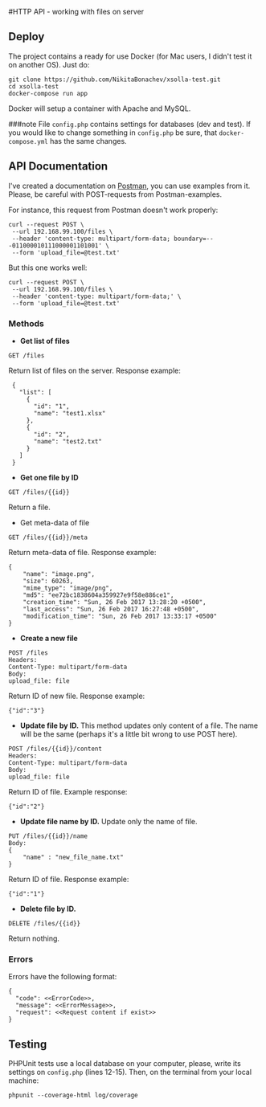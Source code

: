 #HTTP API - working with files on server

## Deploy

The project contains a ready for use Docker (for Mac users, I didn't test it on another OS).
Just do:

```
git clone https://github.com/NikitaBonachev/xsolla-test.git
cd xsolla-test
docker-compose run app
```

Docker will setup a container with Apache and MySQL.
 
###note
 File `config.php` contains settings for databases (dev and test). 
 If you would like to change something in  `config.php` be sure, that `docker-compose.yml` has the same changes.
 
## API Documentation
 I've created a documentation on [Postman](https://documenter.getpostman.com/collection/view/1593302-997f6d66-aa8c-df96-328f-8277a759aee5), you can use examples from it.
 Please, be careful with POST-requests from Postman-examples.  
 
 For instance, this request from Postman doesn't work properly:
 
 ```
curl --request POST \
  --url 192.168.99.100/files \
  --header 'content-type: multipart/form-data; boundary=---011000010111000001101001' \
  --form 'upload_file=@test.txt'
```
 But this one works well:
 
  ```
 curl --request POST \
   --url 192.168.99.100/files \
   --header 'content-type: multipart/form-data;' \
   --form 'upload_file=@test.txt'
 ```
### Methods
 
* **Get list of files**

```
GET /files
```

Return list of files on the server.
Response example:
```
 {
   "list": [
     {
       "id": "1",
       "name": "test1.xlsx"
     },
     {
       "id": "2",
       "name": "test2.txt"
     }
   ]
 }
 ```
 
 * **Get one file by ID**
 
 ```
GET /files/{{id}}
```
Return a file.

 * Get meta-data of file
 ```
GET /files/{{id}}/meta
```
Return meta-data of file.
Response example:
```
{
    "name": "image.png",
    "size": 60263,
    "mime_type": "image/png",
    "md5": "ee72bc1838604a359927e9f58e886ce1",
    "creation_time": "Sun, 26 Feb 2017 13:28:20 +0500",
    "last_access": "Sun, 26 Feb 2017 16:27:48 +0500",
    "modification_time": "Sun, 26 Feb 2017 13:33:17 +0500"
}
```
* **Create a new file**
```
POST /files
Headers:
Content-Type: multipart/form-data
Body:
upload_file: file
```
Return ID of new file.
Response example:
```
{"id":"3"}
```
* **Update file by ID.**
This method updates only content of a file. The name will be the same (perhaps it's a little bit wrong to use POST here). 
```
POST /files/{{id}}/content
Headers:
Content-Type: multipart/form-data
Body:
upload_file: file
```
Return ID of file.
Example response:
 ```
{"id":"2"}
```
* **Update file name by ID.**
Update only the name of file. 
```
PUT /files/{{id}}/name
Body:
{
    "name" : "new_file_name.txt"
}
```
Return ID of file.
Response example:
 ```
{"id":"1"}
```
* **Delete file by ID.**

```
DELETE /files/{{id}}
```
Return nothing.
 
### Errors

Errors have the following format:

```
{
  "code": <<ErrorCode>>,
  "message": <<ErrorMessage>>,
  "request": <<Request content if exist>>
}
```
 
## Testing
 
 PHPUnit tests use a local database on your computer, please, write its settings on `config.php` (lines 12-15).
 Then, on the terminal from your local machine:
  ```
  phpunit --coverage-html log/coverage
 ```
 
 
